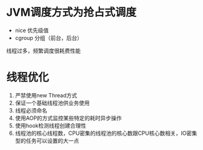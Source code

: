 # JVM调度方式为抢占式调度
 * nice 优先级值 
 * cgroup 分组（前台，后台）

线程过多，频繁调度很耗费性能

# 线程优化

1. 严禁使用new Thread方式
2. 保证一个基础线程池供业务使用
3. 线程必须命名
4. 使用AOP的方式监控某些特定的耗时异步操作
5. 使用hook检测线程创建合理性
6. 线程池的核心线程数，CPU密集的线程池的核心数跟CPU核心数相关，IO密集型的任务可以设置的大一点